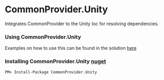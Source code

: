 # CommonProvider.Unity

Integrates CommonProvider to the Unity Ioc for resolving dependencies.

### Using CommonProvider.Unity
Examples on how to use this can be found in the solution [here](https://github.com/commonprovider/common-provider-unity/tree/master/CommonProvider.Unity.Example)

### Installing CommonProvider.Unity [nuget](https://www.nuget.org/packages/CommonProvider.Unity/)

```
PM> Install-Package CommonProvider.Unity
```
